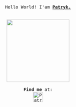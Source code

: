 <p align='center'>
  <samp>
    Hello World! I'am <strong><a rel="nofollow noopener noreferrer" target="_blank" href="https://pl.linkedin.com/in/patrykjelonek">Patryk.</a></strong>
    <br><br><br>
    <img src="https://media4.giphy.com/media/Z9QLIMdHplOlQzg8Py/giphy.gif" width='200px'>
    <br>
    <br>
    <b>Find me</b> at:
    <br>
      <a href="https://dev.to/patrykjelonek_7">
        <img src="https://d2fltix0v2e0sb.cloudfront.net/dev-rainbow.svg" alt="Patryk's DEV Profile" width="32" height="32">
      </a>
  </samp>
</p>
